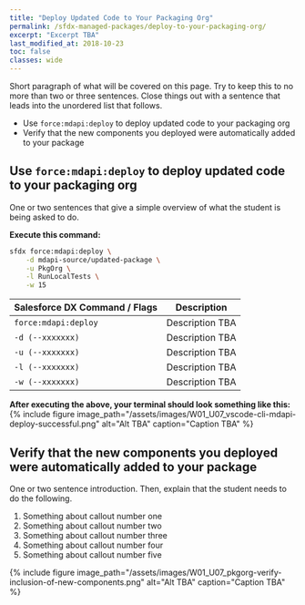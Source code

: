 ```yaml
---
title: "Deploy Updated Code to Your Packaging Org"
permalink: /sfdx-managed-packages/deploy-to-your-packaging-org/
excerpt: "Excerpt TBA"
last_modified_at: 2018-10-23
toc: false
classes: wide
---
```


Short paragraph of what will be covered on this page.  Try to keep this to no more than two or three sentences. Close things out with a sentence that leads into the unordered list that follows.

* Use `force:mdapi:deploy` to deploy updated code to your packaging org
* Verify that the new components you deployed were automatically added to your package

## Use `force:mdapi:deploy` to deploy updated code to your packaging org
One or two sentences that give a simple overview of what the student is being asked to do.

**Execute this command:**
```bash
sfdx force:mdapi:deploy \
    -d mdapi-source/updated-package \
    -u PkgOrg \
    -l RunLocalTests \
    -w 15
```

| Salesforce DX Command / Flags   | Description                                             |
| --------------------------------| --------------------------------------------------------|
| `force:mdapi:deploy`            | Description TBA                                         |
| `-d (--xxxxxxx)`                | Description TBA                                         |
| `-u (--xxxxxxx)`                | Description TBA                                         |
| `-l (--xxxxxxx)`                | Description TBA                                         |
| `-w (--xxxxxxx)`                | Description TBA                                         |


**After executing the above, your terminal should look something like this:**
{% include figure image_path="/assets/images/W01_U07_vscode-cli-mdapi-deploy-successful.png" alt="Alt TBA" caption="Caption TBA" %}

## Verify that the new components you deployed were automatically added to your package
One or two sentence introduction. Then, explain that the student needs to do the following.

1. Something about callout number one
2. Something about callout number two
3. Something about callout number three
4. Something about callout number four
5. Something about callout number five

{% include figure image_path="/assets/images/W01_U07_pkgorg-verify-inclusion-of-new-components.png" alt="Alt TBA" caption="Caption TBA" %}
